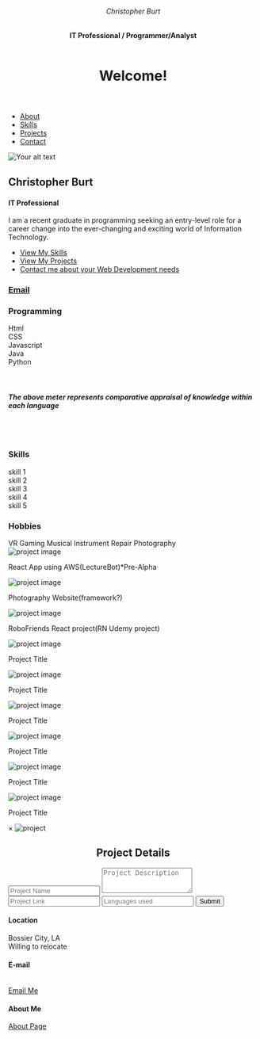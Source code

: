 <!-- <!DOCTYPE html> -->
<html class="no-js">
<head>
  <!-- Add Your Title -->
  <title>Christopher Burt </title>
  <!-- All Meta Tags -->
  <meta charset="utf-8">
  <meta http-equiv="X-UA-Compatible" content="IE=edge,chrome=1">
  <meta name="description" content="">
  <meta name="viewport" content="width=device-width">
  <!-- All Link tags -->
  <link rel='shortcut icon' type='image/x-icon' href='favicon.ico' />
  <link rel="apple-touch-icon-precomposed" href="apple-touch-icon-precomposed.png">
  <link rel="apple-touch-icon-precomposed" href="apple-touch-icon-72x72-precomposed.png">
  <link rel="apple-touch-icon-precomposed" href="apple-touch-icon-114x114-precomposed.png">
  <link rel="apple-touch-icon-precomposed" href="apple-touch-icon-144x144-precomposed.png">
  <link href='https://fonts.googleapis.com/css?family=Sofia' rel='stylesheet'>
  <link href='https://fonts.googleapis.com/css?family=Amaranth' rel='stylesheet'>
  <link rel="stylesheet" href="css/normalize.min.css">
  <link rel="stylesheet" href="css/main.css">
  <link rel="stylesheet" href="https://cdnjs.cloudflare.com/ajax/libs/font-awesome/4.7.0/css/font-awesome.min.css">
  <!-- All script tags -->
  <script>document.write('<script src="js/vendor/jquery-1.10.1.min.js"><\/script>')</script>
  <script src="js/vendor/jquery.hashchange.min.js"></script>
  <script src="js/vendor/jquery.easytabs.min.js"></script>
  <script src="js/main.js"></script>
</head>
<!-- Start of Body Tag -->
<body class="bg-fixed bg-1">
  <div class="main-container">
    <div class="main wrapper clearfix">
      <!-- Header Start -->
      <header id="header">
        <div id="logo">
          <h6>
           Christopher Burt
          </h6>
          <h4>
            IT Professional / Programmer/Analyst
          </h4>
        </div>
      </header>
      <!-- Text "hello world" -->
      <header id="header">
        <div id="helloworld">
          <h1>
            Welcome!
          </h1>
        </div>
      </header>
      <!-- Main Tab Container -->
      <div id="tab-container" class="tab-container">
        <!-- Tab List -->
        <ul class='etabs'>
          <li class='tab' id="tab-about">
            <a href="#about">
              <i class="fa fa-drivers-license"></i>
              <span>
                About
              </span>
            </a>
          </li>
          <li class='tab'>
            <a href="#resume">
              <!-- <i class="icon-file-text"></i> -->
              <i class="fa fa-wrench"></i>
              <span>
                Skills
              </span>
            </a>
          </li>
          <li class='tab'>
            <a href="#portfolio">
              <i class="fa fa-puzzle-piece"></i>
              <span>
                Projects
              </span>
            </a>
          </li>
          <li class='tab'>
            <a href="#contact">
              <i class="fa fa-address-card"></i>
              <span>
                Contact
              </span>
            </a>
          </li>
        </ul>
        <!-- End Tab List -->
        <!-- ----------------------------------------------------------------------------------- -->
        <!-- Code for differents Tabs strat from here. -->
        <div id="tab-data-wrap">
          <!-- About Tab Data -->
          <div id="about">
            <section class="clearfix">
              <div class="g2">
                <div class="photo">
                  <img src="./images/my.jpg" alt="Your alt text">
                </div>
                <div class="info">
                  <h2>
                    <p>
                    Christopher Burt
                  </h2>
                  <h4>
                    IT Professional
                  </h4>
                    I am a recent graduate in programming seeking an entry-level role for a career change into the ever-changing and exciting world of
                    Information Technology.
                  </p>
                </div>
              </div>
              <div class="g1">
                <div class="main-links sidebar">
                  <ul>
                    <li>
                      <a href="#resume">
                        View My Skills
                      </a>
                    </li>
                    <li>
                      <a href="#portfolio">
                        View My Projects
                      </a>
                    </li>
                    <li>
                      <a href="#contact">
                        Contact me about your Web Development needs
                      </a>
                    </li>
                  </ul>
                </div>
              </div>
              <div class="break">
              </div>
              <div class="contact-info">
                <div class="g1">
                  <div class="item-box clearfix">
                    <i class="fa fa-envelope"></i>
                    <div class="item-data">
                      <h3>
                        <a href="mailto:burtchristopher2020@gmail.com">
                          Email
                        </a>
                      </h3>
                      <p>
                      </p>
                    </div>
                  </div>
                </div>
<!--                 <div class="g1">
                  <div class="item-box clearfix">
                    <i class="icon-facebook"></i>
                    <div class="item-data">
                      <h3>
                        <a href="http://fb.me/your-Username">
                          Add Facebook Link
                        </a>
                      </h3>
                      <p>
                        Facebook Profile
                      </p>
                    </div>
                  </div>
                </div> -->
              <!--   <div class="g1">
                  <div class="item-box clearfix">
                    <i class="icon-twitter"></i>
                    <div class="item-data">
                      <h3>
                        <a href="http://twitter.com/your-Username">
                          Add Twitter username
                        </a>
                      </h3>
                      <p>
                        Twitter Handle
                      </p>
                    </div>
                  </div>-->
                </div> 
              </div>
            </section>
          </div>
          <!-- End About Tab Data -->
          <!-- ----------------------------------------------------------------------------------- -->
          <!-- skills Tab Data -->
          <div id="resume">
            <section class="clearfix">
              <div class="g2">
                <h3>
                  Programming
                </h3>
                <div class="meter wisteria">
                  <span style="width: 90%">
                    <span>
                      Html
                    </span>
                  </span>
                </div>
                <div class="meter wisteria">
                  <span style="width: 90%">
                    <span>
                      CSS
                    </span>
                  </span>
                </div>
                <div class="meter wisteria">
                  <span style="width: 70%">
                    <span>
                      Javascript
                    </span>
                  </span>
                </div>
                <div class="meter wisteria">
                  <span style="width: 65%">
                    <span>
                      Java
                    </span>
                  </span>
                </div>
                <div class="meter wisteria">
                  <span style="width: 85%">
                    <span>
                      Python
                    </span>
                  </span>
                </div>
                <div class="break"></div>
                <br>
                <br>
                <div align-center><h5>The above meter represents comparative appraisal of knowledge within each language</h5></div>
                <br><br>
              </div>
              <div class="g1">
                <h3>
                  Skills
                </h3>
                <div class="meter wisteria">
                  <span style="width: 70%">
                    <span>
                      skill 1
                    </span>
                  </span>
                </div>
                <div class="meter wisteria">
                  <span style="width: 85%">
                    <span>
                      skill 2
                    </span>
                  </span>
                </div>
                <div class="meter wisteria">
                  <span style="width: 80%">
                    <span>
                      skill 3
                    </span>
                  </span>
                </div>
                <div class="meter wisteria">
                  <span style="width: 90%">
                    <span>
                      skill 4
                    </span>
                  </span>
                </div>
                <div class="meter wisteria">
                  <span style="width: 65%">
                    <span>
                      skill 5
                    </span>
                  </span>
                </div>
              </div>
              <div class="g2">
                <h3>
                  Hobbies
                </h3>
                <!--Added labels-->
                <span class="label label-info">VR Gaming</span>
                <span class="label label-info">Musical Instrument Repair</span>
                 <span class="label label-info">Photography</span>
              </div>
            </section>
          </div>
          <!-- End skills Tab Data -->
          <!-- ----------------------------------------------------------------------------------- -->
          <!-- Projects Tab Data -->
          <div id="portfolio">
            <section class="clearfix">
              <div class="project-section">
                <div class="project-container">
                  <div class="project-img-container" onclick="document.getElementById('modal-wrapper').style.display='block'">
                    <img src="./images/floor.jpg" alt="project image">
                  </div>
                  <p class="project-title">React App using AWS(LectureBot)*Pre-Alpha</p>
                </div>
                <div class="project-container">
                  <div class="project-img-container" onclick="document.getElementById('modal-wrapper').style.display='block'">
                    <img src="./images/floor.jpg" alt="project image">
                  </div>
                  <p class="project-title">Photography Website(framework?)</p>
                </div>
                <div class="project-container">
                  <div class="project-img-container" onclick="document.getElementById('modal-wrapper').style.display='block'">
                    <img src="./images/lecturebot.jpg" alt="project image">
                  </div>
                  <p class="project-title">RoboFriends React project(RN Udemy project)</p>
                </div>
                <div class="project-container">
                  <div class="project-img-container" onclick="document.getElementById('modal-wrapper').style.display='block'">
                    <img src="./images/floor.jpg" alt="project image">
                  </div>
                  <p class="project-title">Project Title</p>
                </div>
                <div class="project-container">
                  <div class="project-img-container" onclick="document.getElementById('modal-wrapper').style.display='block'">
                    <img src="./images/floor.jpg" alt="project image">
                  </div>
                  <p class="project-title">Project Title</p>
                </div>
                <div class="project-container">
                  <div class="project-img-container" onclick="document.getElementById('modal-wrapper').style.display='block'">
                    <img src="./images/floor.jpg" alt="project image">
                  </div>
                  <p class="project-title">Project Title</p>
                </div>
                <div class="project-container">
                  <div class="project-img-container"onclick="document.getElementById('modal-wrapper').style.display='block'">
                    <img src="./images/floor.jpg" alt="project image">
                  </div>
                  <p class="project-title">Project Title</p>
                </div>
                <div class="project-container">
                  <div class="project-img-container" onclick="document.getElementById('modal-wrapper').style.display='block'">
                    <img src="./images/floor.jpg" alt="project image">
                  </div>
                  <p class="project-title">Project Title</p>
                </div>
                <div class="project-container">
                  <div class="project-img-container" onclick="document.getElementById('modal-wrapper').style.display='block'">
                    <img src="./images/floor.jpg" alt="project image">
                  </div>
                  <p class="project-title">Project Title</p>
                </div>
              </div>
              <div id="modal-wrapper" class="modal">
                <form class="modal-content animate">
                  <div class="imgcontainer">
                    <span onclick="document.getElementById('modal-wrapper').style.display='none'" class="close" title="Close PopUp">&times;</span>
                    <img src="images/floor.jpg" alt="project" class="avatar">
                    <h1 class="project_details" style="text-align:center">Project Details</h1>
                  </div>
                  <div class="container">
                    <input type="text" placeholder="Project Name" name="uname" readonly>
                    <textarea class="project_description" rows="3" placeholder="Project Description" readonly></textarea>
                    <input type="url" placeholder="Project Link"readonly>
                    <input type="text" placeholder="Languages used" readonly>
                    <button class="project_submit" type="submit">Submit</button>
                  </div>
                </form>
              </div>
            </section>
          </div>
          <!-- End Projects tab -->
          <!-- ----------------------------------------------------------------------------------- -->
          <!-- Contact Tab Data -->
          <div id="contact">
            <section class="clearfix">
              <div class="g1">
                <div class="sny-icon-box">
                  <div class="sny-icon">
                    <i class="fa fa-globe"></i>
                  </div>
                  <div class="sny-icon-content">
                    <h4>
                      Location
                    </h4>
                    <p>
                      Bossier City, LA<br>
                      Willing to relocate
                    </p>
                  </div>
                </div>
              </div>
              <div class="g1">
                <div class="sny-icon-box">
                  <div class="sny-icon">
                    <i class="fa fa-phone"></i>
                  </div>
                  <div class="sny-icon-content">
                    <h4>
                      E-mail
                    </h4><br>
                    <a href = "mailto: burtchristopher2020@gmail.com">Email Me</a>
                    <p>
                    </p>
                  </div>
                </div>
              </div>
              <div class="g1">
                <div class="sny-icon-box">
                  <div class="sny-icon">
                    <i class="fa fa-user"></i>
                  </div>
                  <div class="sny-icon-content">
                    <h4>
                      About Me
                    </h4>
                    <p>
                      <a href="#about">About Page</a>
                    </p>
                  </div>
                </div>
              </div>
              <div class="break"></div>
            </section>
          </div>
          <!-- End Contact Data -->
          <!-- ----------------------------------------------------------------------------------- -->
        </div>
      </div>
</body>
</html>
